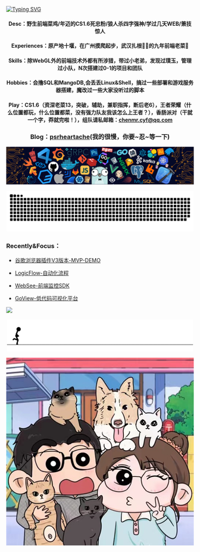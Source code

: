 <!--   my-ticker -->    
[![Typing SVG](https://readme-typing-svg.herokuapp.com?color=%2336BCF7&center=true&vCenter=true&width=600&lines=Hi+there+👋,+I+am+Chinfal;+Welcome+to+My+Profile!;Over+9+years+of+programming+experience;Always+learning+new+things)](https://git.io/typing-svg)

#### <p align="center">Desc：野生前端菜鸡/年迈的CS1.6死忠粉/狼人杀四字强神/学过几天WEB/箫技惊人</p>  
#### <p align="center">Experiences：原产地十堰，在广州摸爬起步，武汉扎根🐶🔥的九年前端老菜🐔</p>
#### <p align="center">Skills：除WebGL外的前端技术外都有所涉猎，带过小老弟，发现过璞玉，管理过小队，N次搭建过0-1的项目和团队</p>
#### <p align="center">Hobbies：会撸SQL和MangoDB,会丢丢Linux&Shell，搞过一些部署和游戏服务器搭建，魔改过一些大家没听过的脚本</p>
#### <p align="center">Play：CS1.6（资深老菜13，突破，辅助，兼职指挥，断后老6），王者荣耀（什么位置都玩，什么位置都菜，没有强力队友我该怎么上王者？），香肠派对（干就一个字，莽就完啦！），组队请私邮箱：chenmr.cyf@qq.com</p>
   
###  <p align="center">Blog：[psrheartache](https://psrheartache.vercel.app/)(我的很慢，你要~忍~等一下)</p>

<!-- I like -->
<div align="center"><img src="./images/love-code.png" /></div>

<p align="center">
  <img src="./images/github-contribution-grid-snake.svg" />  
</p>

### Recently&Focus：
+ [谷歌浏览器插件V3版本-MVP-DEMO](https://github.com/psrheartache/crx-v3-project)

+ [LogicFlow-自动化流程](https://github.com/didi/LogicFlow)

+ [WebSee-前端监控SDK](https://github.com/xy-sea/web-see) 

+ [GoView-低代码可视化平台](https://gitee.com/dromara/go-view#https://gitee.com/link?target=https%3A%2F%2Fwww.mtruning.club%2F)


![](https://access-counter.vercel.app/api/counter?name=psrheartache)

<p align="center">
  <img src="./images/freedom.gif" />  
</p>

<p align="center">
  <img src="./images/BR3AK24ROUGH-T1M.jpg" />  
</p>
